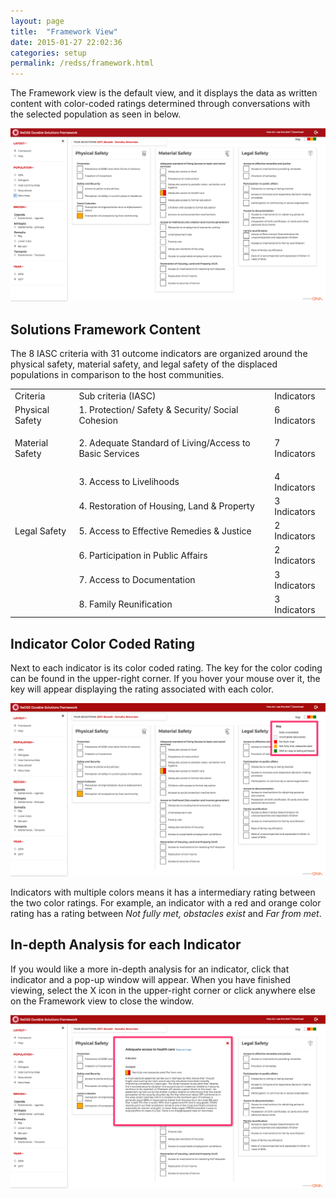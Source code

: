 ```yaml
---
layout: page
title:  "Framework View"
date: 2015-01-27 22:02:36
categories: setup
permalink: /redss/framework.html
---
```


The Framework view is the default view, and it displays the data as written content with color-coded ratings determined through conversations with the selected population as seen in below.

![image](/assets/images/image_4.png)

## Solutions Framework Content

The 8 IASC criteria with 31 outcome indicators are organized around the physical safety, material safety, and legal safety of the displaced populations in comparison to the host communities. 

<table>
  <tr>
    <td>Criteria</td>
    <td>Sub criteria (IASC)</td>
    <td>Indicators</td>
  </tr>
  <tr>
    <td>
Physical Safety</td>
    <td>1. Protection/ Safety & Security/ Social Cohesion</td>
    <td>6 Indicators</td>
  </tr>
  <tr>
    <td>

Material Safety</td>
    <td>2. Adequate Standard of Living/Access to Basic Services</td>
    <td>7 Indicators</td>
  </tr>
  <tr>
    <td></td>
    <td>3. Access to Livelihoods</td>
    <td>4 Indicators</td>
  </tr>
  <tr>
    <td></td>
    <td>4. Restoration of Housing, Land & Property</td>
    <td>3 Indicators</td>
  </tr>
  <tr>
    <td>
Legal Safety</td>
    <td>5. Access to Effective Remedies & Justice
</td>
    <td>2 Indicators</td>
  </tr>
  <tr>
    <td></td>
    <td>6. Participation in Public Affairs</td>
    <td>2 Indicators</td>
  </tr>
  <tr>
    <td></td>
    <td>7. Access to Documentation</td>
    <td>3 Indicators</td>
  </tr>
  <tr>
    <td></td>
    <td>8. Family Reunification</td>
    <td>3 Indicators</td>
  </tr>
</table>


## Indicator Color Coded Rating

Next to each indicator is its color coded rating. The key for the color coding can be found in the upper-right corner. If you hover your mouse over it, the key will appear displaying the rating associated with each color. 

![image](/assets/images/image_5.png)

Indicators with multiple colors means it has a intermediary rating between the two color ratings. For example, an indicator with a red and orange color rating has a rating between *Not fully met, obstacles exist* and *Far from met*.

## In-depth Analysis for each Indicator

If you would like a more in-depth analysis for an indicator, click that indicator and a pop-up window will appear. When you have finished viewing, select the X icon in the upper-right corner or click anywhere else on the Framework view to close the window.

![image](/assets/images/image_6.png)